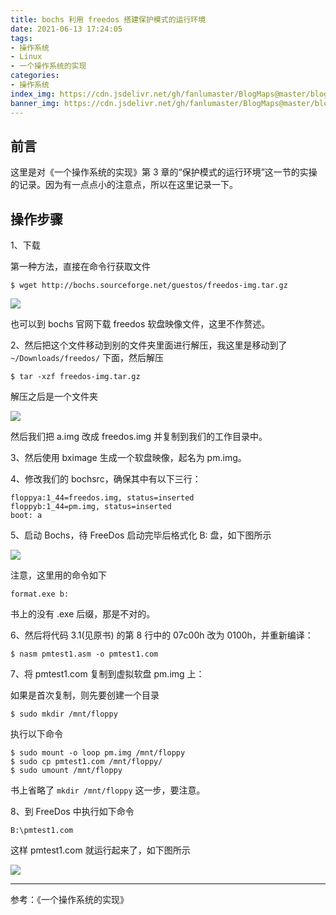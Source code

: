 ```yaml
---
title: bochs 利用 freedos 搭建保护模式的运行环境
date: 2021-06-13 17:24:05
tags:
- 操作系统
- Linux
- 一个操作系统的实现
categories:
- 操作系统
index_img: https://cdn.jsdelivr.net/gh/fanlumaster/BlogMaps@master/blogs/pictures/20210613175650.png
banner_img: https://cdn.jsdelivr.net/gh/fanlumaster/BlogMaps@master/blogs/pictures/20210613175650.png
---
```


## 前言

这里是对《一个操作系统的实现》第 3 章的“保护模式的运行环境”这一节的实操的记录。因为有一点点小的注意点，所以在这里记录一下。

## 操作步骤

1、下载

第一种方法，直接在命令行获取文件

```shell
$ wget http://bochs.sourceforge.net/guestos/freedos-img.tar.gz
```

![](https://cdn.jsdelivr.net/gh/fanlumaster/BlogMaps@master/blogs/pictures/20210613172921.png)

也可以到 bochs 官网下载 freedos 软盘映像文件，这里不作赘述。

2、然后把这个文件移动到别的文件夹里面进行解压，我这里是移动到了 `~/Downloads/freedos/` 下面，然后解压

```shell
$ tar -xzf freedos-img.tar.gz
```

解压之后是一个文件夹

![](https://cdn.jsdelivr.net/gh/fanlumaster/BlogMaps@master/blogs/pictures/20210613173424.png)

然后我们把 a.img 改成 freedos.img 并复制到我们的工作目录中。

3、然后使用 bximage 生成一个软盘映像，起名为 pm.img。

4、修改我们的 bochsrc，确保其中有以下三行：

```
floppya:1_44=freedos.img, status=inserted
floppyb:1_44=pm.img, status=inserted
boot: a
```

5、启动 Bochs，待 FreeDos 启动完毕后格式化 B: 盘，如下图所示

![](https://cdn.jsdelivr.net/gh/fanlumaster/BlogMaps@master/blogs/pictures/20210613174335.png)

注意，这里用的命令如下

```
format.exe b:
```

书上的没有 .exe 后缀，那是不对的。

6、然后将代码 3.1(见原书) 的第 8 行中的 07c00h 改为 0100h，并重新编译：

```shell
$ nasm pmtest1.asm -o pmtest1.com
```

7、将 pmtest1.com 复制到虚拟软盘 pm.img 上：

如果是首次复制，则先要创建一个目录

```shell
$ sudo mkdir /mnt/floppy
```

执行以下命令

```shell
$ sudo mount -o loop pm.img /mnt/floppy
$ sudo cp pmtest1.com /mnt/floppy/
$ sudo umount /mnt/floppy
```

书上省略了 `mkdir /mnt/floppy` 这一步，要注意。

8、到 FreeDos 中执行如下命令

```
B:\pmtest1.com
```

这样 pmtest1.com 就运行起来了，如下图所示

![](https://cdn.jsdelivr.net/gh/fanlumaster/BlogMaps@master/blogs/pictures/20210613175153.png)

---

参考：《一个操作系统的实现》